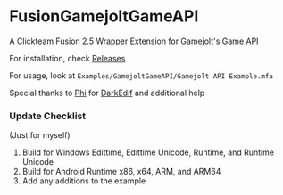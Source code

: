 # FusionGamejoltGameAPI
A Clickteam Fusion 2.5 Wrapper Extension for Gamejolt's [Game API](https://gamejolt.com/game-api/)

For installation, check [Releases](https://github.com/AITYunivers/FusionGamejoltGameAPI/releases)

For usage, look at `Examples/GamejoltGameAPI/Gamejolt API Example.mfa`

Special thanks to [Phi](https://github.com/SortaCore/MMF2Exts/commits?author=SortaCore) for [DarkEdif](https://github.com/SortaCore/MMF2Exts) and additional help

### Update Checklist
(Just for myself)

1. Build for Windows Edittime, Edittime Unicode, Runtime, and Runtime Unicode
2. Build for Android Runtime x86, x64, ARM, and ARM64
3. Add any additions to the example
